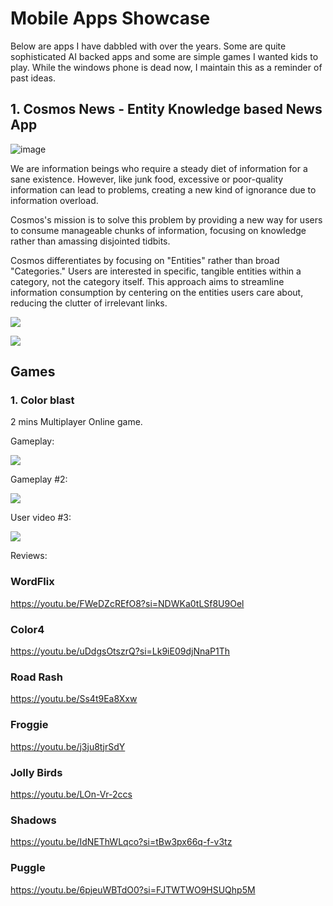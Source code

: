 # Mobile Apps Showcase 

Below are apps I have dabbled with over the years. Some are quite sophisticated AI backed apps and some are simple games I wanted kids to play.
While the windows phone is dead now, I maintain this as a reminder of past ideas. 


## 1. Cosmos News - Entity Knowledge based News App

![image](https://github.com/lsati/wp10-apps-directory/assets/169436011/302bf42c-7013-4f03-a473-bac4bb7b798e)

We are information beings who require a steady diet of information for a sane existence. However, like junk food, excessive or poor-quality information can lead to problems, creating a new kind of ignorance due to information overload.

Cosmos's mission is to solve this problem by providing a new way for users to consume manageable chunks of information, focusing on knowledge rather than amassing disjointed tidbits.

Cosmos differentiates by focusing on "Entities" rather than broad "Categories." Users are interested in specific, tangible entities within a category, not the category itself. This approach aims to streamline information consumption by centering on the entities users care about, reducing the clutter of irrelevant links.


[![](https://markdown-videos-api.jorgenkh.no/youtube/KU-oCrg9pt8)](https://youtu.be/KU-oCrg9pt8)

[![](https://markdown-videos-api.jorgenkh.no/youtube/videoid)](https://youtu.be/videoid)

## Games 
### 1. Color blast
2 mins Multiplayer Online game.

Gameplay: 

[![](https://markdown-videos-api.jorgenkh.no/youtube/0w-iUVP8WQo)](https://youtu.be/0w-iUVP8WQo)

Gameplay #2:

[![](https://markdown-videos-api.jorgenkh.no/youtube/v7UVbaw-B8U)](https://youtu.be/v7UVbaw-B8U)

User video #3:

[![](https://markdown-videos-api.jorgenkh.no/youtube/VNBjhObhSVw)](https://youtu.be/VNBjhObhSVw)


Reviews:

### WordFlix
https://youtu.be/FWeDZcREfO8?si=NDWKa0tLSf8U9Oel


### Color4
https://youtu.be/uDdgsOtszrQ?si=Lk9iE09djNnaP1Th

### Road Rash
https://youtu.be/Ss4t9Ea8Xxw

### Froggie
https://youtu.be/j3ju8tjrSdY


### Jolly Birds
https://youtu.be/LOn-Vr-2ccs

### Shadows
https://youtu.be/IdNEThWLqco?si=tBw3px66q-f-v3tz

### Puggle
https://youtu.be/6pjeuWBTdO0?si=FJTWTWO9HSUQhp5M

